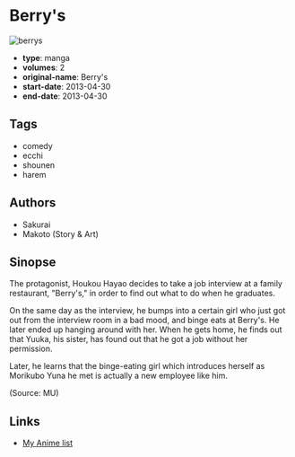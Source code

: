 # Berry's

![berrys](https://cdn.myanimelist.net/images/manga/1/150599.jpg)

-   **type**: manga
-   **volumes**: 2
-   **original-name**: Berry's
-   **start-date**: 2013-04-30
-   **end-date**: 2013-04-30

## Tags

-   comedy
-   ecchi
-   shounen
-   harem

## Authors

-   Sakurai
-   Makoto (Story & Art)

## Sinopse

The protagonist, Houkou Hayao decides to take a job interview at a family restaurant, "Berry's," in order to find out what to do when he graduates.

On the same day as the interview, he bumps into a certain girl who just got out from the interview room in a bad mood, and binge eats at Berry's. He later ended up hanging around with her. When he gets home, he finds out that Yuuka, his sister, has found out that he got a job without her permission.

Later, he learns that the binge-eating girl which introduces herself as Morikubo Yuna he met is actually a new employee like him.

(Source: MU)

## Links

-   [My Anime list](https://myanimelist.net/manga/85891/Berrys)
